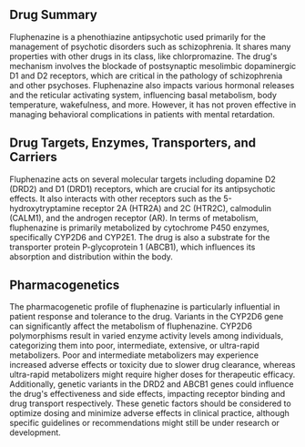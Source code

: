 ## Drug Summary
Fluphenazine is a phenothiazine antipsychotic used primarily for the management of psychotic disorders such as schizophrenia. It shares many properties with other drugs in its class, like chlorpromazine. The drug's mechanism involves the blockade of postsynaptic mesolimbic dopaminergic D1 and D2 receptors, which are critical in the pathology of schizophrenia and other psychoses. Fluphenazine also impacts various hormonal releases and the reticular activating system, influencing basal metabolism, body temperature, wakefulness, and more. However, it has not proven effective in managing behavioral complications in patients with mental retardation.

## Drug Targets, Enzymes, Transporters, and Carriers
Fluphenazine acts on several molecular targets including dopamine D2 (DRD2) and D1 (DRD1) receptors, which are crucial for its antipsychotic effects. It also interacts with other receptors such as the 5-hydroxytryptamine receptor 2A (HTR2A) and 2C (HTR2C), calmodulin (CALM1), and the androgen receptor (AR). In terms of metabolism, fluphenazine is primarily metabolized by cytochrome P450 enzymes, specifically CYP2D6 and CYP2E1. The drug is also a substrate for the transporter protein P-glycoprotein 1 (ABCB1), which influences its absorption and distribution within the body.

## Pharmacogenetics
The pharmacogenetic profile of fluphenazine is particularly influential in patient response and tolerance to the drug. Variants in the CYP2D6 gene can significantly affect the metabolism of fluphenazine. CYP2D6 polymorphisms result in varied enzyme activity levels among individuals, categorizing them into poor, intermediate, extensive, or ultra-rapid metabolizers. Poor and intermediate metabolizers may experience increased adverse effects or toxicity due to slower drug clearance, whereas ultra-rapid metabolizers might require higher doses for therapeutic efficacy. Additionally, genetic variants in the DRD2 and ABCB1 genes could influence the drug's effectiveness and side effects, impacting receptor binding and drug transport respectively. These genetic factors should be considered to optimize dosing and minimize adverse effects in clinical practice, although specific guidelines or recommendations might still be under research or development.